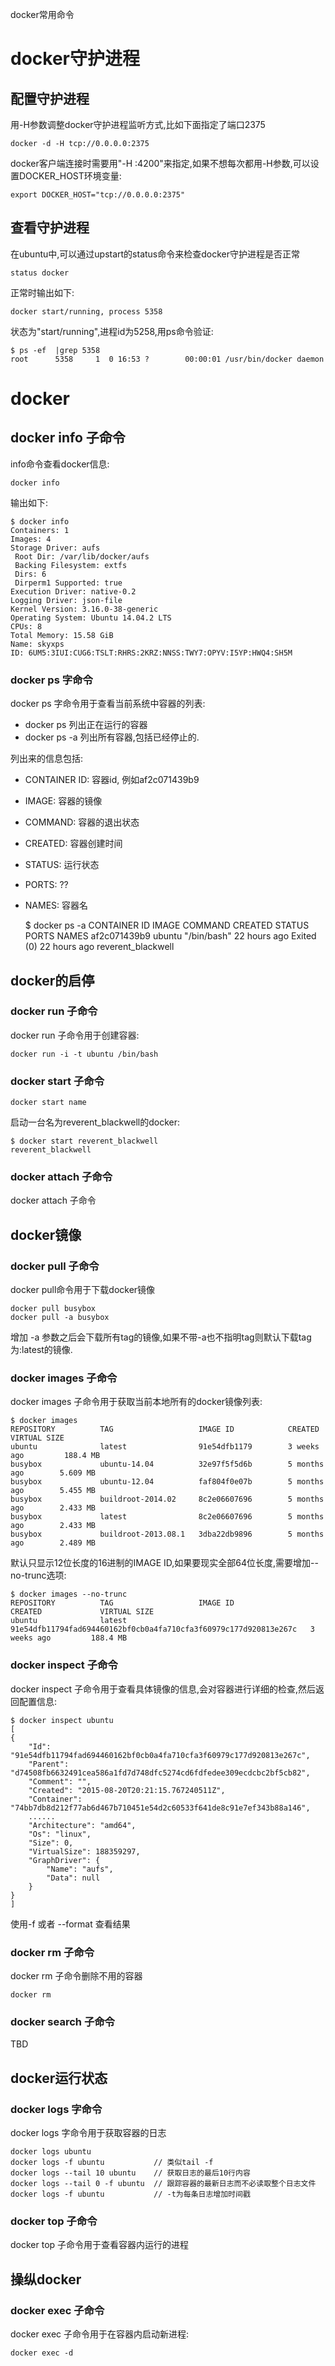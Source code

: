 docker常用命令

# docker守护进程

## 配置守护进程

用-H参数调整docker守护进程监听方式,比如下面指定了端口2375

	docker -d -H tcp://0.0.0.0:2375

docker客户端连接时需要用"-H :4200"来指定,如果不想每次都用-H参数,可以设置DOCKER_HOST环境变量:

	export DOCKER_HOST="tcp://0.0.0.0:2375"

## 查看守护进程

在ubuntu中,可以通过upstart的status命令来检查docker守护进程是否正常

	status docker

正常时输出如下:

	docker start/running, process 5358

状态为"start/running",进程id为5258,用ps命令验证:

    $ ps -ef  |grep 5358
    root      5358     1  0 16:53 ?        00:00:01 /usr/bin/docker daemon

# docker

## docker info 子命令

info命令查看docker信息:

	docker info

输出如下:

    $ docker info
    Containers: 1
    Images: 4
    Storage Driver: aufs
     Root Dir: /var/lib/docker/aufs
     Backing Filesystem: extfs
     Dirs: 6
     Dirperm1 Supported: true
    Execution Driver: native-0.2
    Logging Driver: json-file
    Kernel Version: 3.16.0-38-generic
    Operating System: Ubuntu 14.04.2 LTS
    CPUs: 8
    Total Memory: 15.58 GiB
    Name: skyxps
    ID: 6UM5:3IUI:CUG6:TSLT:RHRS:2KRZ:NNSS:TWY7:OPYV:I5YP:HWQ4:SH5M


### docker ps 字命令

docker ps 字命令用于查看当前系统中容器的列表:

- docker ps 列出正在运行的容器
- docker ps -a 列出所有容器,包括已经停止的.

列出来的信息包括:

- CONTAINER ID: 容器id, 例如af2c071439b9
- IMAGE: 容器的镜像
- COMMAND: 容器的退出状态
- CREATED: 容器创建时间
- STATUS: 运行状态
- PORTS: ??
- NAMES: 容器名

    $ docker ps -a
    CONTAINER ID        IMAGE               COMMAND             CREATED             STATUS                    PORTS               NAMES
    af2c071439b9        ubuntu              "/bin/bash"         22 hours ago        Exited (0) 22 hours ago                       reverent_blackwell

## docker的启停

### docker run 子命令

docker run 子命令用于创建容器:

	docker run -i -t ubuntu /bin/bash

### docker start 子命令

	docker start name

启动一台名为reverent_blackwell的docker:

    $ docker start reverent_blackwell
    reverent_blackwell

### docker attach 子命令

docker attach 子命令

## docker镜像

### docker pull 子命令

docker pull命令用于下载docker镜像

	docker pull busybox
    docker pull -a busybox

增加 -a 参数之后会下载所有tag的镜像,如果不带-a也不指明tag则默认下载tag为:latest的镜像.

### docker images 子命令

docker images 子命令用于获取当前本地所有的docker镜像列表:

    $ docker images
    REPOSITORY          TAG                   IMAGE ID            CREATED             VIRTUAL SIZE
    ubuntu              latest                91e54dfb1179        3 weeks ago         188.4 MB
    busybox             ubuntu-14.04          32e97f5f5d6b        5 months ago        5.609 MB
    busybox             ubuntu-12.04          faf804f0e07b        5 months ago        5.455 MB
    busybox             buildroot-2014.02     8c2e06607696        5 months ago        2.433 MB
    busybox             latest                8c2e06607696        5 months ago        2.433 MB
    busybox             buildroot-2013.08.1   3dba22db9896        5 months ago        2.489 MB

默认只显示12位长度的16进制的IMAGE ID,如果要现实全部64位长度,需要增加--no-trunc选项:

	$ docker images --no-trunc
    REPOSITORY          TAG                   IMAGE ID                                                           CREATED             VIRTUAL SIZE
    ubuntu              latest                91e54dfb11794fad694460162bf0cb0a4fa710cfa3f60979c177d920813e267c   3 weeks ago         188.4 MB

### docker inspect 子命令

docker inspect 子命令用于查看具体镜像的信息,会对容器进行详细的检查,然后返回配置信息:

    $ docker inspect ubuntu
    [
    {
        "Id": "91e54dfb11794fad694460162bf0cb0a4fa710cfa3f60979c177d920813e267c",
        "Parent": "d74508fb6632491cea586a1fd7d748dfc5274cd6fdfedee309ecdcbc2bf5cb82",
        "Comment": "",
        "Created": "2015-08-20T20:21:15.767240511Z",
        "Container": "74bb7db8d212f77ab6d467b710451e54d2c60533f641de8c91e7ef343b88a146",
        ......
        "Architecture": "amd64",
        "Os": "linux",
        "Size": 0,
        "VirtualSize": 188359297,
        "GraphDriver": {
            "Name": "aufs",
            "Data": null
        }
    }
    ]

使用-f 或者 --format 查看结果

### docker rm 子命令

docker rm 子命令删除不用的容器

	docker rm 

### docker search 子命令

TBD

## docker运行状态

### docker logs 字命令

docker logs 字命令用于获取容器的日志

	docker logs ubuntu
    docker logs -f ubuntu			// 类似tail -f
    docker logs --tail 10 ubuntu	// 获取日志的最后10行内容
    docker logs --tail 0 -f ubuntu	// 跟踪容器的最新日志而不必读取整个日志文件
	docker logs -f ubuntu			// -t为每条日志增加时间戳

### docker top 子命令

docker top 子命令用于查看容器内运行的进程

## 操纵docker

### docker exec 子命令

docker exec 子命令用于在容器内启动新进程:

	docker exec -d 